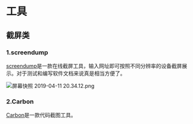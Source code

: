 # 工具

## 截屏类

### 1.screendump

[screendump](https://screendump.techulus.com)是一款在线截屏工具，输入网址即可按照不同分辨率的设备截屏展示。对于测试和编写软件文档来说真是相当方便了。

![屏幕快照 2019-04-11 20.34.12.png](https://i.loli.net/2019/04/11/5caf346d37941.png)

### 2.Carbon

[Carbon](https://carbon.now.sh/)是一款代码截图工具。